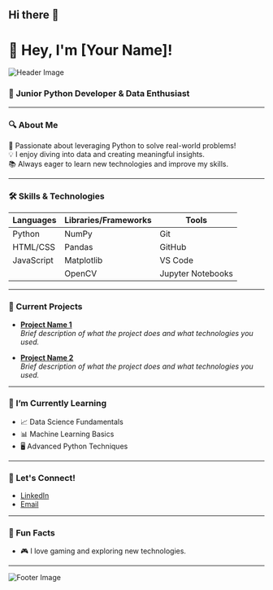 ## Hi there 👋

# 👋 Hey, I'm [Your Name]!

![Header Image](https://via.placeholder.com/1200x200.png?text=Welcome+to+My+Profile)

### 🚀 Junior Python Developer & Data Enthusiast

---

### 🔍 About Me

🌟 Passionate about leveraging Python to solve real-world problems!  
💡 I enjoy diving into data and creating meaningful insights.  
📚 Always eager to learn new technologies and improve my skills.

---

### 🛠️ Skills & Technologies

| Languages       | Libraries/Frameworks   | Tools                |
|-----------------|------------------------|----------------------|
| Python          | NumPy                  | Git                  |
| HTML/CSS        | Pandas                 | GitHub               |
| JavaScript      | Matplotlib             | VS Code              |
|                 | OpenCV                 | Jupyter Notebooks     |

---

### 🚧 Current Projects

- **[Project Name 1](link-to-your-project)**  
  *Brief description of what the project does and what technologies you used.*

- **[Project Name 2](link-to-your-project)**  
  *Brief description of what the project does and what technologies you used.*

---

### 🌱 I’m Currently Learning

- 📈 Data Science Fundamentals
- 📊 Machine Learning Basics
- 🖥️ Advanced Python Techniques

---

### 🤝 Let's Connect!

- [LinkedIn]([your-linkedin-url](https://www.linkedin.com/in/safa-taskin/))
- [Email](mailto:safataskin458@gmail.com)

---

### 💬 Fun Facts

- 🎮 I love gaming and exploring new technologies.

---

![Footer Image](https://via.placeholder.com/1200x100.png?text=Thank+you+for+visiting+my+profile!)

